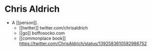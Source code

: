 # Chris Aldrich

- A [[person]].
	- [[twitter]] twitter.com/chrisaldrich 
	- [[go]] boffosocko.com
    - [[commonplace book]] https://twitter.com/ChrisAldrich/status/1392583610582986752


